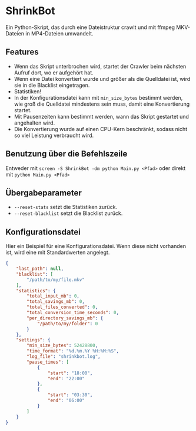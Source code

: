 # ShrinkBot

Ein Python-Skript, das durch eine Dateistruktur crawlt und mit ffmpeg MKV-Dateien in MP4-Dateien umwandelt.

## Features

- Wenn das Skript unterbrochen wird, startet der Crawler beim nächsten Aufruf dort, wo er aufgehört hat.
- Wenn eine Datei konvertiert wurde und größer als die Quelldatei ist, wird sie in die Blacklist eingetragen.
- Statistiken!
- In der Konfigurationsdatei kann mit `min_size_bytes` bestimmt werden, wie groß die Quelldatei mindestens sein muss, damit eine Konvertierung startet.
- Mit Pausenzeiten kann bestimmt werden, wann das Skript gestartet und angehalten wird.
- Die Konvertierung wurde auf einen CPU-Kern beschränkt, sodass nicht so viel Leistung verbraucht wird.

## Benutzung über die Befehlszeile

Entweder mit `screen -S ShrinkBot -dm python Main.py <Pfad>` oder direkt mit `python Main.py <Pfad>`

## Übergabeparameter

- `--reset-stats` setzt die Statistiken zurück.
- `--reset-blacklist` setzt die Blacklist zurück.

## Konfigurationsdatei

Hier ein Beispiel für eine Konfigurationsdatei. Wenn diese nicht vorhanden ist, wird eine mit Standardwerten angelegt.

```json
{
    "last_path": null,
    "blacklist": [
        "/path/to/my/file.mkv"
    ],
    "statistics": {
        "total_input_mb": 0,
        "total_savings_mb": 0,
        "total_files_converted": 0,
        "total_conversion_time_seconds": 0,
        "per_directory_savings_mb": {
            "/path/to/my/folder": 0
        }
    },
    "settings": {
        "min_size_bytes": 52428800,
        "time_format": "%d.%m.%Y %H:%M:%S",
        "log_file": "shrinkbot.log",
        "pause_times": [
            {
                "start": "18:00",
                "end": "22:00"
            },
            {
                "start": "03:30",
                "end": "06:00"
            }
        ]
    }
}
